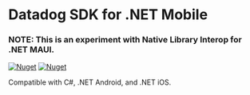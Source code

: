 # Datadog SDK for .NET Mobile

### NOTE: This is an experiment with Native Library Interop for .NET MAUI.

[![Nuget](https://img.shields.io/nuget/v/DatadogSdk.Android.Binding)](https://www.nuget.org/packages/DatadogSdk.Android.Binding)
[![Nuget](https://img.shields.io/nuget/v/DatadogSdk.MaciOS.Binding)](https://www.nuget.org/packages/DatadogSdk.MaciOS.Binding)

Compatible with C#, .NET Android, and .NET iOS.
